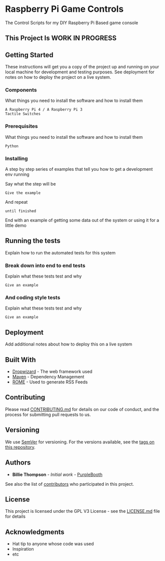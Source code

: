 # Raspberry Pi Game Controls
The Control Scripts for my DIY Raspberry Pi Based game console

## This Project Is WORK IN PROGRESS  

## Getting Started

These instructions will get you a copy of the project up and running on your local machine for development and testing purposes. See deployment for notes on how to deploy the project on a live system.

### Components

What things you need to install the software and how to install them

```
A Raspberry Pi 4 / A Raspberry Pi 3
Tactile Switches
```

### Prerequisites

What things you need to install the software and how to install them

```
Python 
```

### Installing

A step by step series of examples that tell you how to get a development env running

Say what the step will be

```
Give the example
```

And repeat

```
until finished
```

End with an example of getting some data out of the system or using it for a little demo

## Running the tests

Explain how to run the automated tests for this system

### Break down into end to end tests

Explain what these tests test and why

```
Give an example
```

### And coding style tests

Explain what these tests test and why

```
Give an example
```

## Deployment

Add additional notes about how to deploy this on a live system

## Built With

* [Dropwizard](http://www.dropwizard.io/1.0.2/docs/) - The web framework used
* [Maven](https://maven.apache.org/) - Dependency Management
* [ROME](https://rometools.github.io/rome/) - Used to generate RSS Feeds

## Contributing

Please read [CONTRIBUTING.md](https://gist.github.com/PurpleBooth/b24679402957c63ec426) for details on our code of conduct, and the process for submitting pull requests to us.

## Versioning

We use [SemVer](http://semver.org/) for versioning. For the versions available, see the [tags on this repository](https://github.com/your/project/tags). 

## Authors

* **Billie Thompson** - *Initial work* - [PurpleBooth](https://github.com/PurpleBooth)

See also the list of [contributors](https://github.com/your/project/contributors) who participated in this project.

## License

This project is licensed under the GPL V3 License - see the [LICENSE.md](LICENSE.md) file for details

## Acknowledgments

* Hat tip to anyone whose code was used
* Inspiration
* etc

